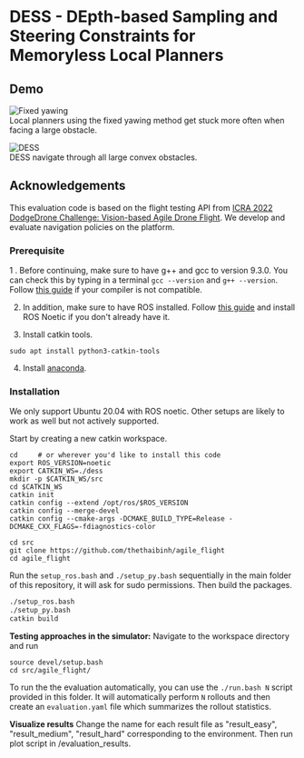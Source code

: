 # DESS - DEpth-based Sampling and Steering Constraints for Memoryless Local Planners

## Demo
![Fixed yawing](https://github.com/thethaibinh/agile_flight/blob/master/evaluation_results/fixed_yawing.gif?raw=true)
<br> Local planners using the fixed yawing method get stuck more often when facing a large obstacle.

![DESS](https://github.com/thethaibinh/agile_flight/blob/master/evaluation_results/depth-based_steering.gif?raw=true)
<br> DESS navigate through all large convex obstacles.

## Acknowledgements
This evaluation code is based on the flight testing API from [ICRA 2022 DodgeDrone Challenge: Vision-based Agile Drone Flight](https://github.com/uzh-rpg/agile_flight). We develop and evaluate navigation policies on the platform.

### Prerequisite

1 . Before continuing, make sure to have g++ and gcc to version 9.3.0. You can check this by typing in a terminal `gcc --version` and `g++ --version`. Follow [this guide](https://linuxize.com/post/how-to-install-gcc-compiler-on-ubuntu-18-04/) if your compiler is not compatible.

2. In addition, make sure to have ROS installed. Follow [this guide](http://wiki.ros.org/noetic/Installation/Ubuntu) and install ROS Noetic if you don't already have it.

3. Install catkin tools.
```
sudo apt install python3-catkin-tools 
```
4. Install [anaconda](https://www.anaconda.com/).

### Installation

We only support Ubuntu 20.04 with ROS noetic. Other setups are likely to work as well but not actively supported.

Start by creating a new catkin workspace.

```
cd     # or wherever you'd like to install this code
export ROS_VERSION=noetic
export CATKIN_WS=./dess
mkdir -p $CATKIN_WS/src
cd $CATKIN_WS
catkin init
catkin config --extend /opt/ros/$ROS_VERSION
catkin config --merge-devel
catkin config --cmake-args -DCMAKE_BUILD_TYPE=Release -DCMAKE_CXX_FLAGS=-fdiagnostics-color

cd src
git clone https://github.com/thethaibinh/agile_flight
cd agile_flight
```

Run the `setup_ros.bash` and `./setup_py.bash` sequentially in the main folder of this repository, it will ask for sudo permissions. Then build the packages.

```bash
./setup_ros.bash
./setup_py.bash
catkin build
```

**Testing approaches in the simulator:**
Navigate to the workspace directory and run
```
source devel/setup.bash
cd src/agile_flight/
```
To run the the evaluation automatically, you can use the `./run.bash N` script provided in this folder. It will automatically perform `N` rollouts and then create an `evaluation.yaml` file which summarizes the rollout statistics.

**Visualize results**
Change the name for each result file as "result_easy", "result_medium", "result_hard" corresponding to the environment.
Then run plot script in /evaluation_results.